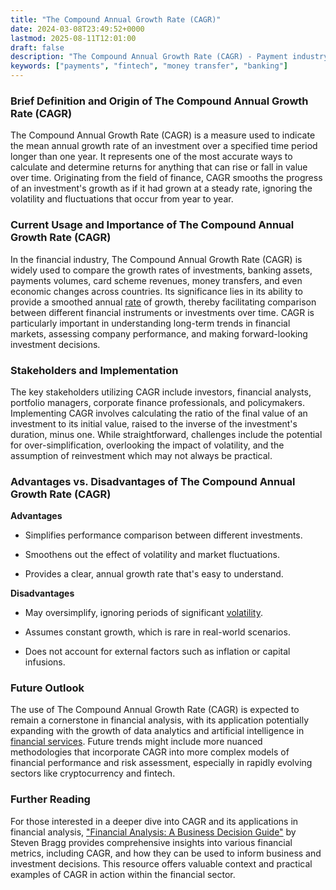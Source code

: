 ```yaml
---
title: "The Compound Annual Growth Rate (CAGR)"
date: 2024-03-08T23:49:52+0000
lastmod: 2025-08-11T12:01:00
draft: false
description: "The Compound Annual Growth Rate (CAGR) - Payment industry knowledge and insights"
keywords: ["payments", "fintech", "money transfer", "banking"]
---
```


### Brief Definition and Origin of The Compound Annual Growth Rate (CAGR)

The Compound Annual Growth Rate (CAGR) is a measure used to indicate the mean annual growth rate of an investment over a specified time period longer than one year. It represents one of the most accurate ways to calculate and determine returns for anything that can rise or fall in value over time. Originating from the field of finance, CAGR smooths the progress of an investment's growth as if it had grown at a steady rate, ignoring the volatility and fluctuations that occur from year to year.

### Current Usage and Importance of The Compound Annual Growth Rate (CAGR)

In the financial industry, The Compound Annual Growth Rate (CAGR) is widely used to compare the growth rates of investments, banking assets, payments volumes, card scheme revenues, money transfers, and even economic changes across countries. Its significance lies in its ability to provide a smoothed annual [rate](https://faisalkhanllc.xyz/resources/payments-wiki/i/interest/interest-rates/) of growth, thereby facilitating comparison between different financial instruments or investments over time. CAGR is particularly important in understanding long-term trends in financial markets, assessing company performance, and making forward-looking investment decisions.

### Stakeholders and Implementation

The key stakeholders utilizing CAGR include investors, financial analysts, portfolio managers, corporate finance professionals, and policymakers. Implementing CAGR involves calculating the ratio of the final value of an investment to its initial value, raised to the inverse of the investment's duration, minus one. While straightforward, challenges include the potential for over-simplification, overlooking the impact of volatility, and the assumption of reinvestment which may not always be practical.

### Advantages vs. Disadvantages of The Compound Annual Growth Rate (CAGR)

**Advantages**

- Simplifies performance comparison between different investments.

- Smoothens out the effect of volatility and market fluctuations.

- Provides a clear, annual growth rate that's easy to understand.

**Disadvantages**

- May oversimplify, ignoring periods of significant [volatility](https://faisalkhanllc.xyz/resources/payments-wiki/s/selling-volatility/).

- Assumes constant growth, which is rare in real-world scenarios.

- Does not account for external factors such as inflation or capital infusions.

### Future Outlook

The use of The Compound Annual Growth Rate (CAGR) is expected to remain a cornerstone in financial analysis, with its application potentially expanding with the growth of data analytics and artificial intelligence in [financial services](https://faisalkhanllc.xyz/resources/payments-wiki/f/financial-services/). Future trends might include more nuanced methodologies that incorporate CAGR into more complex models of financial performance and risk assessment, especially in rapidly evolving sectors like cryptocurrency and fintech.

### Further Reading

For those interested in a deeper dive into CAGR and its applications in financial analysis, ["Financial Analysis: A Business Decision Guide"](https://www.goodreads.com/book/show/20423955-financial-analysis) by Steven Bragg provides comprehensive insights into various financial metrics, including CAGR, and how they can be used to inform business and investment decisions. This resource offers valuable context and practical examples of CAGR in action within the financial sector.